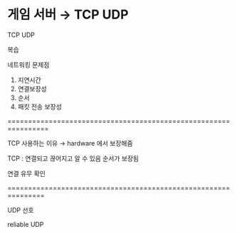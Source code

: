 # 게임 서버 → TCP UDP

TCP UDP

복습 

네트워킹 문제점

1. 지연시간
2. 연결보장성
3. 순서
4. 패킷 전송 보장성 

================================================================

TCP 사용하는 이유 → hardware 에서 보장해줌

TCP  : 연결되고 끊어지고 알 수 있음 순서가 보장됨

연결 유무 확인



===============================================================

UDP 선호 



reliable UDP

